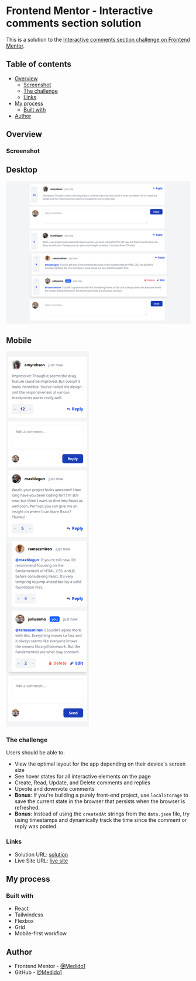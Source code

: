 # Frontend Mentor - Interactive comments section solution

This is a solution to the [Interactive comments section challenge on Frontend Mentor](https://www.frontendmentor.io/challenges/interactive-comments-section-iG1RugEG9).


## Table of contents

- [Overview](#overview)
  - [Screenshot](#screenshot)
  - [The challenge](#the-challenge)
  - [Links](#links)
- [My process](#my-process)
  - [Built with](#built-with)
- [Author](#author)

## Overview

### Screenshot

  ## Desktop 
  ![](./src/screenshots/desktopScreenShot.png)
  ## Mobile
  ![](./src/screenshots/mobileScreenShot.png)

### The challenge

Users should be able to:

  - View the optimal layout for the app depending on their device's screen size
  - See hover states for all interactive elements on the page
  - Create, Read, Update, and Delete comments and replies
  - Upvote and downvote comments
  - **Bonus**: If you're building a purely front-end project, use `localStorage` to save the current state in the browser that persists when the browser is refreshed.
  - **Bonus**: Instead of using the `createdAt` strings from the `data.json` file, try using timestamps and dynamically track the time since the comment or reply was posted.

### Links

- Solution URL: [solution](https://github.com/Medido1/Interactive-comments-section)
- Live Site URL: [live site](https://interactivecommentssectionfront.netlify.app/)

## My process

### Built with

- React
- Tailwindcss
- Flexbox
- Grid
- Mobile-first workflow

## Author

- Frontend Mentor - [@Medido1](https://www.frontendmentor.io/profile/Medido1)
- GitHub - [@Medido1](https://github.com/Medido1)